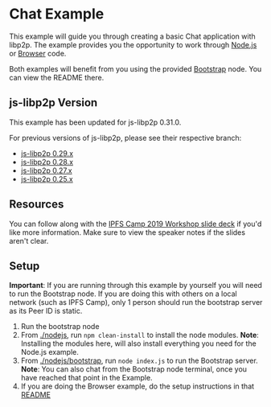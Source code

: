 # Chat Example

This example will guide you through creating a basic Chat application with libp2p. The example provides you the opportunity to work through [Node.js][nodejs] or [Browser][browser] code.

Both examples will benefit from you using the provided [Bootstrap][bootstrap] node. You can view the README there.

## js-libp2p Version

This example has been updated for js-libp2p 0.31.0.

For previous versions of js-libp2p, please see their respective branch:
- [js-libp2p 0.29.x](https://github.com/libp2p/js-libp2p-examples/tree/libp2p-0.29.x)
- [js-libp2p 0.28.x](https://github.com/libp2p/js-libp2p-examples/tree/libp2p-0.28.x)
- [js-libp2p 0.27.x](https://github.com/libp2p/js-libp2p-examples/tree/libp2p-0.27.x)
- [js-libp2p 0.25.x](https://github.com/libp2p/js-libp2p-examples/tree/libp2p-0.25.x)

## Resources

You can follow along with the [IPFS Camp 2019 Workshop slide deck](https://docs.google.com/presentation/d/1a_BjIM4ORQchnMNjOMO-wCDW2VS5nXeKXIbWSEqf9jY) if you'd like more information. Make sure to view the speaker notes if the slides aren't clear.

## Setup
**Important**: If you are running through this example by yourself you will need to run the Bootstrap node. If you are doing this with others on a local network (such as IPFS Camp), only 1 person should run the bootstrap server as its Peer ID is static.

1. Run the bootstrap node
  1. From [./nodejs][nodejs], run `npm clean-install` to install the node modules. **Note**: Installing the modules here, will also install everything you need for the Node.js example.
  1. From [./nodejs/bootstrap][bootstrap], run `node index.js` to run the Bootstrap server. **Note**: You can also chat from the Bootstrap node terminal, once you have reached that point in the Example.
1. If you are doing the Browser example, do the setup instructions in that [README](./browser/README.md)

[nodejs]: ./nodejs
[browser]: ./nodejs
[bootstrap]: ./nodejs/bootstrap

